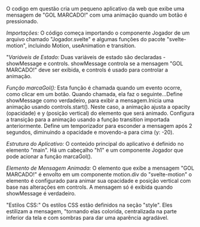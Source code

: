 O codigo em questão cria um pequeno aplicativo da web que exibe uma mensagem de "GOL MARCADO!" com uma animação quando um botão é pressionado.

_Importações:_
O código começa importando o componente Jogador de um arquivo chamado "Jogador.svelte" e algumas funções do pacote "svelte-motion", incluindo Motion, useAnimation e transition.

"_Variáveis de Estado:_ Duas variáveis de estado são declaradas - showMessage e controls. showMessage controla se a mensagem "GOL MARCADO!" deve ser exibida, e controls é usado para controlar a animação.

_Função marcaGol():_ Esta função é chamada quando um evento ocorre, como clicar em um botão. Quando chamada, ela faz o seguinte...Define showMessage como verdadeiro, para exibir a mensagem.Inicia uma animação usando controls.start(). Neste caso, a animação ajusta a opacity (opacidade) e y (posição vertical) do elemento que será animado.
Configura a transição para a animação usando a função transition importada anteriormente.
Define um temporizador para esconder a mensagem após 2 segundos, diminuindo a opacidade e movendo-a para cima (y: -20).

_Estrutura do Aplicativo:_ O conteúdo principal do aplicativo é definido no elemento "main". Há um cabeçalho "h1" e um componente Jogador que pode acionar a função marcaGol().

_Elemento de Mensagem Animada:_ O elemento que exibe a mensagem "GOL MARCADO!" é envolto em um componente motion.div do "svelte-motion" o elemento é configurado para animar sua opacidade e posição vertical com base nas alterações em controls. A mensagem só é exibida quando showMessage é verdadeiro.

"Estilos CSS:" Os estilos CSS estão definidos na seção "style". Eles estilizam a mensagem, "tornando elas colorida, centralizada na parte inferior da tela e com sombras para dar uma aparência agradável.
